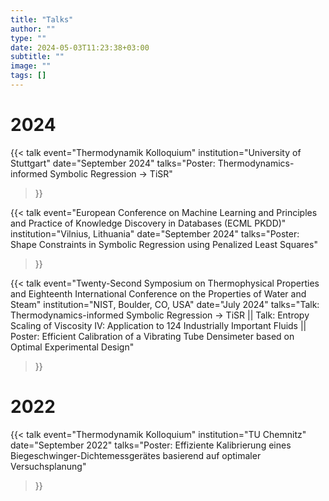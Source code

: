 ```yaml
---
title: "Talks"
author: ""
type: ""
date: 2024-05-03T11:23:38+03:00
subtitle: ""
image: ""
tags: []
---
```


# 2024

{{< talk
    event="Thermodynamik Kolloquium"
    institution="University of Stuttgart"
    date="September 2024"
    talks="Poster: Thermodynamics-informed Symbolic Regression → TiSR"
>}}

{{< talk
    event="European Conference on Machine Learning and Principles and Practice of Knowledge Discovery in Databases (ECML PKDD)"
    institution="Vilnius, Lithuania"
    date="September 2024"
    talks="Poster: Shape Constraints in Symbolic Regression using Penalized Least Squares"
>}}

{{< talk
    event="Twenty-Second Symposium on Thermophysical Properties and Eighteenth International Conference on the Properties of Water and Steam"
    institution="NIST, Boulder, CO, USA"
    date="July 2024"
    talks="Talk: Thermodynamics-informed Symbolic Regression → TiSR || Talk: Entropy Scaling of Viscosity IV: Application to 124 Industrially Important Fluids || Poster: Efficient Calibration of a Vibrating Tube Densimeter based on Optimal Experimental Design"
>}}

# 2022

{{< talk
    event="Thermodynamik Kolloquium"
    institution="TU Chemnitz"
    date="September 2022"
    talks="Poster: Effiziente Kalibrierung eines Biegeschwinger-Dichtemessgerätes basierend auf optimaler Versuchsplanung"
>}}


